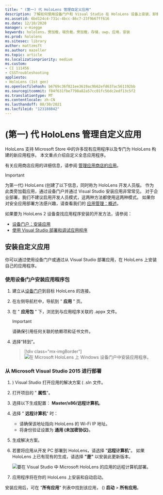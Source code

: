 ```yaml
---
title: " (第一) 代 HoloLens 管理自定义应用"
description: 了解如何使用设备门户和 Visual Studio 在 HoloLens 设备上安装、卸载和加载自定义全息应用。
ms.assetid: 6bd124c4-731c-4bcc-86c7-23f9b67ff616
ms.date: 12/10/2020
manager: v-miegge
keywords: hololens，旁加载，端负载，旁加载，存储，uwp，应用，安装
ms.prod: hololens
ms.sitesec: library
author: mattzmsft
ms.author: mazeller
ms.topic: article
ms.localizationpriority: medium
ms.custom:
- CI 111456
- CSSTroubleshooting
appliesto:
- HoloLens (1st gen)
ms.openlocfilehash: b6769c36f821ee3619ac9b62efd637ac561192bb
ms.sourcegitcommit: f04f631fbe7798a82a57cc01fc56dc2edf13c5f2
ms.translationtype: MT
ms.contentlocale: zh-CN
ms.lasthandoff: 08/30/2021
ms.locfileid: "123188842"
---
```

# <a name="manage-custom-apps-for-hololens-1st-gen"></a> (第一) 代 HoloLens 管理自定义应用

HoloLens 支持 Microsoft Store 中的许多现有应用程序以及专门为 HoloLens 构建的新应用程序。 本文重点介绍自定义全息应用程序。  

有关应用商店应用的详细信息，请参阅 [管理应用商店的应用](holographic-store-apps.md)。

> [!IMPORTANT]
> 为第一代) HoloLens (创建了以下信息，同时称为 HoloLens 开发人员版。 作为此类旁加载应用，通过设备门户并通过 Visual Studio 安装应用非常常见。 对于企业部署，我们不建议启用开发人员模式，这两种方法都使用这两种模式。 如果你对安全应用部署方法感兴趣，请查看我们的 [应用管理：概述](app-deploy-overview.md)。
>
> 如果要为 HoloLens 2 设备查找应用程序安装的开发方法，请参阅：
>
> - [设备门户：安装应用](/windows/mixed-reality/develop/platform-capabilities-and-apis/using-the-windows-device-portal#installing-an-app)
> - [使用 Visual Studio 部署和调试应用程序](/windows/mixed-reality/develop/platform-capabilities-and-apis/using-visual-studio)

## <a name="install-custom-apps"></a>安装自定义应用

你可以通过使用设备门户或通过从 Visual Studio 部署应用，在 HoloLens 上安装自己的应用程序。

### <a name="installing-an-application-package-with-the-device-portal"></a>使用设备门户安装应用程序包

1. 建立从[设备门户](/windows/mixed-reality/using-the-windows-device-portal)到目标 HoloLens 的连接。

1. 在左侧导航栏中，导航到 " **应用** " 页。

1. 在 " **应用包** " 下，浏览到与应用程序关联的 .appx 文件。

   > [!IMPORTANT]
   > 请确保引用任何关联的依赖项和证书文件。

1. 选择“转到”。

   > [!div class="mx-imgBorder"]
   > ![在 Microsoft HoloLens 上 Windows 设备门户中安装应用程序。](images/deviceportal-appmanager.jpg)

### <a name="deploying-from-microsoft-visual-studio-2015"></a>从 Microsoft Visual Studio 2015 进行部署

1. ) Visual Studio 打开应用的解决方案 ( .sln 文件。

1. 打开项目的 " **属性**"。

1. 选择以下生成配置： **Master/x86/远程计算机**。

1. 选择 " **远程计算机**" 时：
   - 请确保该地址指向 HoloLens 的 Wi-Fi IP 地址。
   - 将身份验证设置为 **通用 (未加密协议)**。
   
1. 生成解决方案。

1. 若要将应用从开发 PC 部署到 HoloLens，请选择 "**远程计算机**"。 如果 HoloLens 上已有现有的生成，请选择 **"是"** 以安装此更新版本。  

   ![要在 Visual Studio 中 Microsoft HoloLens 的应用的远程计算机部署。](images/vs2015-remotedeployment.jpg)  
   
1. 应用程序将在你的 HoloLens 上安装和自动启动。

安装应用后，可在 "**所有应用**" 列表中找到该应用， () **启动**  >  **所有应用**。
